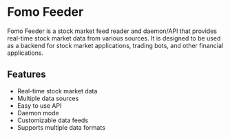 # Fomo Feeder

Fomo Feeder is a stock market feed reader and daemon/API that provides real-time stock market data from various sources. It is designed to be used as a backend for stock market applications, trading bots, and other financial applications.

## Features

- Real-time stock market data
- Multiple data sources
- Easy to use API
- Daemon mode
- Customizable data feeds
- Supports multiple data formats
